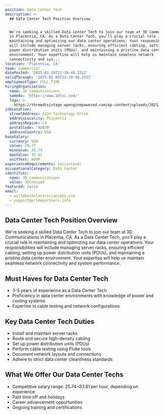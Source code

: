 ```yaml
---
position: Data Center Tech
description: >-
  ## Data Center Tech Position Overview


  We're seeking a skilled Data Center Tech to join our team at 3D Communications
  in Placentia, CA. As a Data Center Tech, you'll play a crucial role in
  maintaining and optimizing our data center operations. Your responsibilities
  will include managing server racks, ensuring efficient cabling, setting up
  power distribution units (PDUs), and maintaining a pristine data center
  environment. Your expertise will help us maintain seamless network
  connectivity and sys...
location: 'Placentia, CA'
team: Commercial
datePosted: '2025-01-10T21:38:48.331Z'
validThrough: '2025-02-09T21:38:48.331Z'
employmentType: FULL_TIME
hiringOrganization:
  name: 3D Communications
  sameAs: 'https://www.3dtsi.com/'
  logo: >-
    https://threedtsistage.wpenginepowered.com/wp-content/uploads/2021/01/logo-default.png
jobLocation:
  streetAddress: 3224 Technology Drive
  addressLocality: Placentia
  addressRegion: CA
  postalCode: '92870'
  addressCountry: USA
baseSalary:
  currency: USD
  value: 29.77
  minValue: 25.74
  maxValue: 33.81
  unitText: HOUR
experienceRequirements: seniorLevel
occupationalCategory: Data Center
identifier:
  name: 3D Communications
  value: 3DCnmcyq8
featured: false
email:
  - will@bestelectricianjobs.com
  - support@primepartners.info
---
```




## Data Center Tech Position Overview

We're seeking a skilled Data Center Tech to join our team at 3D Communications in Placentia, CA. As a Data Center Tech, you'll play a crucial role in maintaining and optimizing our data center operations. Your responsibilities will include managing server racks, ensuring efficient cabling, setting up power distribution units (PDUs), and maintaining a pristine data center environment. Your expertise will help us maintain seamless network connectivity and system performance.

## Must Haves for Data Center Tech

- 3-5 years of experience as a Data Center Tech
- Proficiency in data center environments with knowledge of power and cooling systems
- Expertise in cable testing and network configurations

## Key Data Center Tech Duties

- Install and maintain server racks
- Route and secure high-density cabling
- Set up power distribution units (PDUs)
- Perform cable testing using Fluke tools
- Document network layouts and connections
- Adhere to strict data center cleanliness standards

## What We Offer Our Data Center Techs

- Competitive salary range: $25.74-$33.81 per hour, depending on experience
- Paid time off and holidays
- Career advancement opportunities
- Ongoing training and certifications